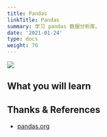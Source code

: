 ```yaml
---
title: Pandas
linkTitle: Pandas
summary: 学习 pandas 数据分析库。
date: '2021-01-24'
type: docs
weight: 70
---
```


![](/learn/pandas/pandas_white.svg)

## What you will learn

## Thanks & References

- [pandas.org](https://pandas.pydata.org/)